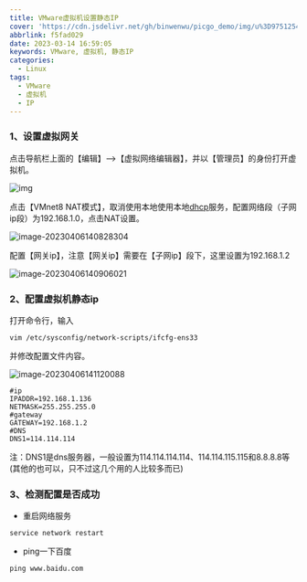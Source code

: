 ```yaml
---
title: VMware虚拟机设置静态IP
cover: 'https://cdn.jsdelivr.net/gh/binwenwu/picgo_demo/img/u%3D975125445%2C2172945209%26fm%3D253%26fmt%3Dauto%26app%3D138%26f%3DJPEG'
abbrlink: f5fad029
date: 2023-03-14 16:59:05
keywords: VMware, 虚拟机, 静态IP
categories:
  - Linux
tags:
  - VMware
  - 虚拟机
  - IP
---
```


### 1、设置虚拟网关

点击导航栏上面的【编辑】-->【虚拟网络编辑器】，并以【管理员】的身份打开虚拟机。

![img](https://cdn.jsdelivr.net/gh/binwenwu/picgo_demo/img/watermark%2Ctype_ZHJvaWRzYW5zZmFsbGJhY2s%2Cshadow_50%2Ctext_Q1NETiBAY2hhb2ZlbmdkZXY%3D%2Csize_20%2Ccolor_FFFFFF%2Ct_70%2Cg_se%2Cx_16.png)

点击【VMnet8 NAT模式】，取消使用本地使用本地[dhcp](https://so.csdn.net/so/search?q=dhcp&spm=1001.2101.3001.7020)服务，配置网络段（子网ip段）为192.168.1.0，点击NAT设置。

![image-20230406140828304](https://cdn.jsdelivr.net/gh/binwenwu/picgo_demo/img/image-20230406140828304.png)

配置【网关ip】，注意【网关ip】需要在【子网ip】段下，这里设置为192.168.1.2

![image-20230406140906021](https://cdn.jsdelivr.net/gh/binwenwu/picgo_demo/img/image-20230406140906021.png)


### 2、配置虚拟机静态ip

打开命令行，输入

```shell
vim /etc/sysconfig/network-scripts/ifcfg-ens33
```

并修改配置文件内容。

![image-20230406141120088](https://cdn.jsdelivr.net/gh/binwenwu/picgo_demo/img/image-20230406141120088.png)



```shell
#ip
IPADDR=192.168.1.136
NETMASK=255.255.255.0
#gateway
GATEWAY=192.168.1.2
#DNS
DNS1=114.114.114
```

注：DNS1是dns服务器，一般设置为114.114.114.114、114.114.115.115和8.8.8.8等(其他的也可以，只不过这几个用的人比较多而已)


### 3、检测配置是否成功

- 重启网络服务

```shell
service network restart
```

- ping一下百度

```shell
ping www.baidu.com
```















